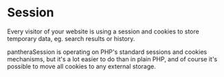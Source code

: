 Session
=======

Every visitor of your website is using a session and cookies to store temporary data, eg. search results or history.

pantheraSession is operating on PHP's standard sessions and cookies mechanisms, but it's a lot easier to do than in plain PHP, and of course it's possible to move all cookies to any external storage.

